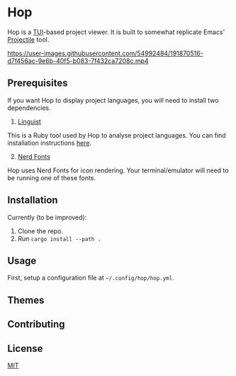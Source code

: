 # Hop

Hop is a [TUI](https://github.com/fdehau/tui-rs)-based project viewer. It is built to somewhat replicate Emacs' [Projectile](https://github.com/bbatsov/projectile) tool.

https://user-images.githubusercontent.com/54992484/191870516-d7f456ac-9e6b-40f5-b083-7f432ca7208c.mp4

## Prerequisites

If you want Hop to display project languages, you will need to install
two dependencies.

1. [Linguist](https://github.com/github/linguist)

This is a Ruby tool used by Hop to analyse project languages. You can find installation
instructions [here](https://github.com/github/linguist#installation).

2. [Nerd Fonts](https://www.nerdfonts.com/font-downloads)

Hop uses Nerd Fonts for icon rendering. Your terminal/emulator will need to
be running one of these fonts.

## Installation

Currently (to be improved):

1. Clone the repo.
2. Run `cargo install --path .`

## Usage

First, setup a configuration file at `~/.config/hop/hop.yml`.

## Themes

## Contributing

## License
[MIT](https://choosealicense.com/licenses/mit/)
